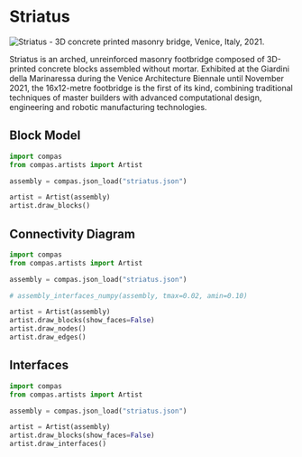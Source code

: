 # Striatus

![Striatus - 3D concrete printed masonry bridge, Venice, Italy, 2021.](https://block.arch.ethz.ch/brg/images/cache/striatus\_brg-zha\_%C2%A9naaro\_10\_16x9\_1626689552\_1920x1080.jpg?1626689552)

Striatus is an arched, unreinforced masonry footbridge composed of 3D-printed concrete blocks assembled without mortar. Exhibited at the Giardini della Marinaressa during the Venice Architecture Biennale until November 2021, the 16x12-metre footbridge is the first of its kind, combining traditional techniques of master builders with advanced computational design, engineering and robotic manufacturing technologies.

## Block Model

```python
import compas
from compas.artists import Artist

assembly = compas.json_load("striatus.json")

artist = Artist(assembly)
artist.draw_blocks()

```

## Connectivity Diagram

```python
import compas
from compas.artists import Artist

assembly = compas.json_load("striatus.json")

# assembly_interfaces_numpy(assembly, tmax=0.02, amin=0.10)

artist = Artist(assembly)
artist.draw_blocks(show_faces=False)
artist.draw_nodes()
artist.draw_edges()

```

## Interfaces

```python
import compas
from compas.artists import Artist

assembly = compas.json_load("striatus.json")

artist = Artist(assembly)
artist.draw_blocks(show_faces=False)
artist.draw_interfaces()

```
